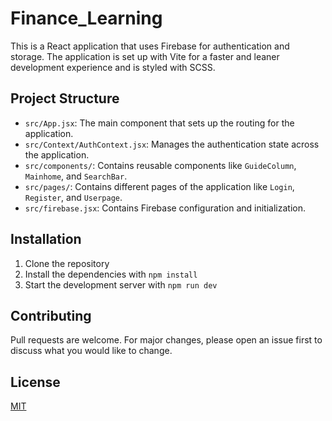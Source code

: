 # Finance_Learning

This is a React application that uses Firebase for authentication and storage. The application is set up with Vite for a faster and leaner development experience and is styled with SCSS.

## Project Structure

- `src/App.jsx`: The main component that sets up the routing for the application.
- `src/Context/AuthContext.jsx`: Manages the authentication state across the application.
- `src/components/`: Contains reusable components like `GuideColumn`, `Mainhome`, and `SearchBar`.
- `src/pages/`: Contains different pages of the application like `Login`, `Register`, and `Userpage`.
- `src/firebase.jsx`: Contains Firebase configuration and initialization.

## Installation

1. Clone the repository
2. Install the dependencies with `npm install`
3. Start the development server with `npm run dev`

## Contributing

Pull requests are welcome. For major changes, please open an issue first to discuss what you would like to change.

## License

[MIT](https://choosealicense.com/licenses/mit/)
